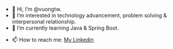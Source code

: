 - 👋 Hi, I’m @vuongtw.
- 👀 I’m interested in technology advancement, problem solving & interpersonal relationship.
- 🌱 I’m currently learning Java & Spring Boot.
<!--- - 💞️ I’m looking to collaborate on --->
- 📫 How to reach me: [My Linkedin](https://www.linkedin.com/in/vuongpd)

<!---
vuongtw/vuongtw is a ✨ special ✨ repository because its `README.md` (this file) appears on your GitHub profile.
You can click the Preview link to take a look at your changes.
--->

